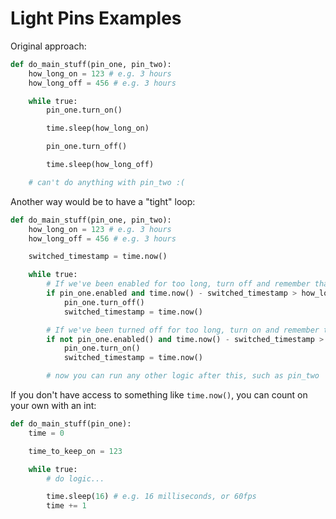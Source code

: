# Light Pins Examples

Original approach:

```py
def do_main_stuff(pin_one, pin_two):
    how_long_on = 123 # e.g. 3 hours
    how_long_off = 456 # e.g. 3 hours

    while true:
        pin_one.turn_on()

        time.sleep(how_long_on)

        pin_one.turn_off()

        time.sleep(how_long_off)

    # can't do anything with pin_two :(
```

Another way would be to have a "tight" loop:

```py
def do_main_stuff(pin_one, pin_two):
    how_long_on = 123 # e.g. 3 hours
    how_long_off = 456 # e.g. 3 hours

    switched_timestamp = time.now()

    while true:
        # If we've been enabled for too long, turn off and remember that timestamp
        if pin_one.enabled and time.now() - switched_timestamp > how_long_on:
            pin_one.turn_off()
            switched_timestamp = time.now()

        # If we've been turned off for too long, turn on and remember that timestamp
        if not pin_one.enabled() and time.now() - switched_timestamp > how_long_off:
            pin_one.turn_on()
            switched_timestamp = time.now()

        # now you can run any other logic after this, such as pin_two
```

If you don't have access to something like `time.now()`, you can count on your own with an int:

```py
def do_main_stuff(pin_one):
    time = 0

    time_to_keep_on = 123

    while true:
        # do logic...

        time.sleep(16) # e.g. 16 milliseconds, or 60fps
        time += 1
```
